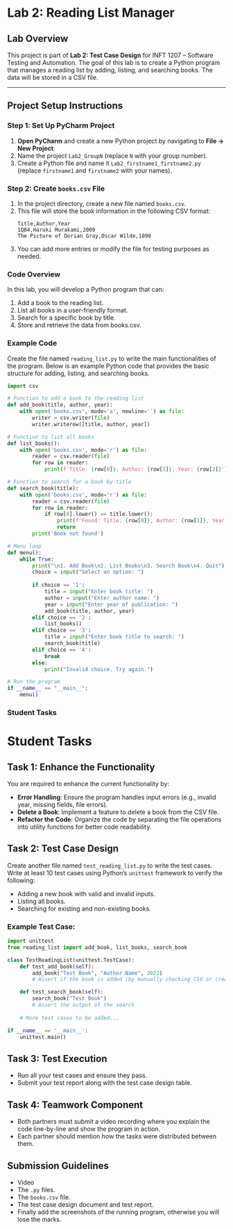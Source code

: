 # Lab 2: Reading List Manager

## Lab Overview

This project is part of **Lab 2: Test Case Design** for INFT 1207 – Software Testing and Automation. The goal of this lab is to create a Python program that manages a reading list by adding, listing, and searching books. The data will be stored in a CSV file.

---

## Project Setup Instructions

### Step 1: Set Up PyCharm Project

1. **Open PyCharm** and create a new Python project by navigating to **File -> New Project**.
2. Name the project `Lab2_GroupN` (replace `N` with your group number).
3. Create a Python file and name it `Lab2_firstname1_firstname2.py` (replace `firstname1` and `firstname2` with your names).

### Step 2: Create `books.csv` File

1. In the project directory, create a new file named `books.csv`.
2. This file will store the book information in the following CSV format:
   ```csv
   Title,Author,Year
   1Q84,Haruki Murakami,2009
   The Picture of Dorian Gray,Oscar Wilde,1890
   ```
3. You can add more entries or modify the file for testing purposes as needed.

### Code Overview
In this lab, you will develop a Python program that can:

1. Add a book to the reading list.
2. List all books in a user-friendly format.
3. Search for a specific book by title.
4. Store and retrieve the data from books.csv.

### Example Code
Create the file named `reading_list.py` to write the main functionalities of the program.
Below is an example Python code that provides the basic structure for adding, listing, and searching books.

```python
import csv

# Function to add a book to the reading list
def add_book(title, author, year):
    with open('books.csv', mode='a', newline='') as file:
        writer = csv.writer(file)
        writer.writerow([title, author, year])

# Function to list all books
def list_books():
    with open('books.csv', mode='r') as file:
        reader = csv.reader(file)
        for row in reader:
            print(f'Title: {row[0]}, Author: {row[1]}, Year: {row[2]}')

# Function to search for a book by title
def search_book(title):
    with open('books.csv', mode='r') as file:
        reader = csv.reader(file)
        for row in reader:
            if row[0].lower() == title.lower():
                print(f'Found: Title: {row[0]}, Author: {row[1]}, Year: {row[2]}')
                return
        print('Book not found')

# Menu loop
def menu():
    while True:
        print("\n1. Add Book\n2. List Books\n3. Search Book\n4. Quit")
        choice = input("Select an option: ")
        
        if choice == '1':
            title = input("Enter book title: ")
            author = input("Enter author name: ")
            year = input("Enter year of publication: ")
            add_book(title, author, year)
        elif choice == '2':
            list_books()
        elif choice == '3':
            title = input("Enter book title to search: ")
            search_book(title)
        elif choice == '4':
            break
        else:
            print("Invalid choice. Try again.")

# Run the program
if __name__ == "__main__":
    menu()

```


### Student Tasks


# Student Tasks

## Task 1: Enhance the Functionality
You are required to enhance the current functionality by:

- **Error Handling**: Ensure the program handles input errors (e.g., invalid year, missing fields, file errors).
- **Delete a Book**: Implement a feature to delete a book from the CSV file.
- **Refactor the Code**: Organize the code by separating the file operations into utility functions for better code readability.

## Task 2: Test Case Design
Create another file named `test_reading_list.py` to write the test cases.
Write at least 10 test cases using Python’s `unittest` framework to verify the following:

- Adding a new book with valid and invalid inputs.
- Listing all books.
- Searching for existing and non-existing books.

### Example Test Case:

```python
import unittest
from reading_list import add_book, list_books, search_book

class TestReadingList(unittest.TestCase):
    def test_add_book(self):
        add_book("Test Book", "Author Name", 2022)
        # Assert if the book is added (by manually checking CSV or creating validation logic)

    def test_search_book(self):
        search_book("Test Book")
        # Assert the output of the search
    
    # More test cases to be added...

if __name__ == '__main__':
    unittest.main()
```


## Task 3: Test Execution
- Run all your test cases and ensure they pass.
- Submit your test report along with the test case design table.

## Task 4: Teamwork Component
- Both partners must submit a video recording where you explain the code line-by-line and show the program in action.
- Each partner should mention how the tasks were distributed between them.

## Submission Guidelines
  - Video
  - The `.py` files.
  - The `books.csv` file.
  - The test case design document and test report.
  - Finally add the screenshots of the running program, otherwise you will lose the marks.






